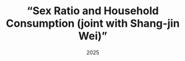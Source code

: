 ---
title: “Sex Ratio and Household Consumption (joint with Shang-jin Wei)” 
collection: research
category: "in_progress"
permalink: /presearch/MPC and Household Consumption
#excerpt: 'This paper is about the number 1. The number 2 is left for future work.'
date: 2025
#venue: 'published in 《辽宁大学学报（哲学社会科学版）》(<i>Journal of Liaoning University(Philosophy and Social Sciences)</i>), Vol 50, No. 6'
#slidesurl: 'http://Zhuoyu-Cindy-Chen.github.io/files/slideJIBS.pdf'
#paperurl: 'http://Zhuoyu-Cindy-Chen.github.io/files/Onebeltoneroad.pdf'
#bibtexurl: 'http://academicpages.github.io/files/bibtexJIBS.bib'
#citation: 'Your Name, You. (2009). &quot;Paper Title Number 1.&quot; <i>Journal 1</i>. 1(1).'
---